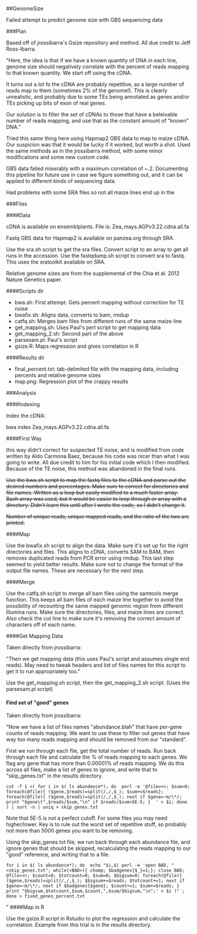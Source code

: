 ##GenomeSize

Failed attempt to predict genome size with GBS sequencing data

###Plan

Based off of jrossibarra's Gsize repository and method. All due credit to Jeff Ross-Ibarra.

"Here, the idea is that if we have a known quantity of DNA in each line, genome size should negatively correlate with the percent of reads mapping to that known quantity.  We start off using the cDNA.

It turns out a lot fo the cDNA are probably repetitive, as a large number of reads map to them (sometimes 2% of the genome!).  This is clearly unrealistic, and probably due to some TEs being annotated as genes and/or TEs picking up bits of exon of real genes.

Our solution is to filter the set of cDNAs to those that have a beleivable number of reads mapping, and use that as the constant amount of "known" DNA."

Tried this same thing here using Hapmap2 GBS data to map to maize cDNA.  Our suspicion was that it would be lucky if it worked, but worth a shot.  Used the same methods as in the jrossibarra method, with some minor modifications and some new custom code.  

GBS data failed miserably with a maximum correlation of ~.2.  Documenting this pipeline for future use in case we figure something out, and it can be applied to different kinds of sequencing data.

Had problems with some SRA files so not all maize lines end up in the 

###Files

####Data 

cDNA is available on ensemblplants.  File is: Zea_mays.AGPv3.22.cdna.all.fa

Fastq GBS data for Hapmap2 is available on panzea.org through SRA.

Use the sra.sh script to get the sra files.  Convert script to an array to get all runs in the accession.
Use the fastqdump.sh script to convert sra to fastq.  This uses the sratoolkit available on SRA.

Relative genome sizes are from the supplemental of the Chia et al. 2012 Nature Genetics paper.

####Scripts dir

* bwa.sh: First attempt.  Gets percent mapping without correction for TE noise
* bwafix.sh: Aligns data, converts to bam, rmdup
* catfq.sh: Merges bam files from different runs of the same maize line
* get_mapping.sh: Uses Paul's perl script to get mapping data
* get_mapping_2.sh: Second part of the above
* parsesam.pl: Paul's script
* gsize.R: Maps regression and gives correlation in R

####Results dir

* final_percent.txt: tab-delimited file with the mapping data, including percents and relative genome sizes
* map.png: Regression plot of the crappy results

###Analysis

####Indexing

Index the cDNA:

  bwa index Zea_mays.AGPv3.22.cdna.all.fa
  
####First Way

this way didn't correct for suspected TE noise, and is modified from code written by Aldo Carmona Baez, because his code was nicer than what I was going to write. All due credit to him for his initial code which I then modified.  Because of the TE noise, this method was abandoned in the final runs.

~~Use the bwa.sh script to map the fastq files to the cDNA and parse out the desired numbers and percentages.  Make sure to correct for directories and file names.  Written as a loop but easily modified to a much faster array.  Bash array was used, but it would be easier to loop through or array with a directory.  Didn't learn this until after I wrote the code, so I didn't change it.~~

~~Number of unique reads, unique mapped reads, and the ratio of the two are printed.~~


####Map

Use the bwafix.sh script to align the data.  Make sure it's set up for the right directories and files.  This aligns to cDNA, converts SAM to BAM, then removes duplicated reads from PCR error using rmdup.  This last step seemed to yield better results.  Make sure not to change the format of the output file names.  These are necessary for the next step.

####Merge

Use the catfq.sh script to merge all bam files using the samtools merge function.  This keeps all bam files of each maize line together to avoid the possibility of recounting the same mapped genomic region from different Illumina runs.  Make sure the directories, files, and maize lines are correct.  Also check the cut line to make sure it's removing the correct amount of characters off of each name.

####Get Mapping Data

Taken directly from jrossibarra:

"Then we get mapping data (this uses Paul's script and assumes single end reads). May need to tweak headers and list of files names for this script to get it to run appropriately too."

Use the get_mapping.sh script, then the get_mapping_2.sh script. (Uses the parsesam.pl script)

#### Find set of "good" genes

Taken directly from jrossibarra:

"Now we have a list of files names "abundance.blah" that have per-gene counts of reads mapping. We want to use these to filter out genes that have way too many reads mapping and should be removed from our "standard".

First we run through each file, get the total number of reads. Run back through each file and calculate the % of reads mapping to each genes.  We flag any gene that has more than 0.00001% of reads mapping.  We do this across all files, make a list of genes to ignore, and write that to "skip_genes.txt" in the results directory. 

	cut -f 1 <( for i in $( ls abundance*); do  perl -e '@file=<>; $sum=0; foreach(@file){ ($gene,$reads)=split(/,/,$_); $sum+=$reads}; foreach(@file){ ($gene,$reads)=split(/,/,$_); next if $gene=~m/\*/; print "$gene\t",$reads/$sum,"\n" if $reads/$sum>5E-5; }  ' < $i; done ) | sort -n | uniq > skip_genes.txt
	
Note that 5E-5 is not a perfect cutoff.  For some files you may need higher/lower.  Key is to rule out the worst set of repetitive stuff, so probably not more than 5000 genes you want to be removing.

Using the skip_genes.txt file, we run back through each abundance file, and ignore genes that should be skipped, recalculating the reads mapping to our "good" reference, and writing that to a file.

	for i in $( ls abundance*); do  echo "$i,$( perl -e 'open BAD, "<skip_genes.txt"; while(<BAD>){ chomp; $badgenes{$_}=1;}; close BAD; @file=<>; $count=0; $totcount=0; $sum=0; $bigsum=0; foreach(@file){ ($gene,$reads)=split(/,/,$_); $bigsum+=$reads; $totcount+=1; next if $gene=~m/\*/; next if $badgenes{$gene}; $count+=1; $sum+=$reads; } print "$bigsum,$totcount,$sum,$count,",$sum/$bigsum,"\n";' < $i )" ; done > fixed_genes_percent.txt

"
####Map in R

Use the gsize.R script in Rstudio to plot the regression and calculate the correlation.  Example from this trial is in the results directory.
